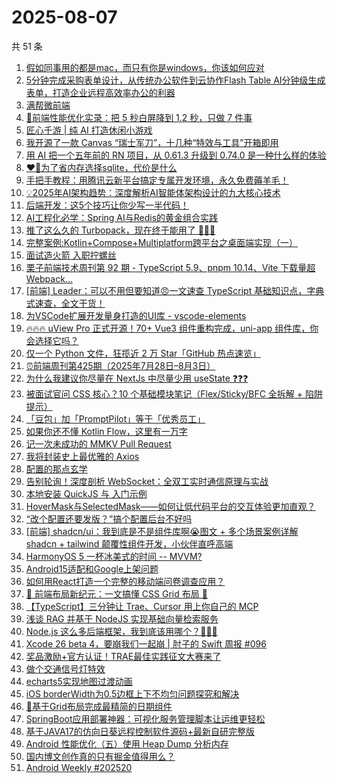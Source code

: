 # 2025-08-07

共 51 条

<!-- BEGIN JUEJIN -->
<!-- 最后更新时间 2025-08-07 06:29:19 +0800 -->
1. [假如同事用的都是mac，而只有你是windows，你该如何应对](https://juejin.cn/post/7534260023296294955)
1. [5分钟完成采购表单设计，从传统办公软件到云协作Flash Table AI分钟级生成表单，打造企业远程高效率办公的利器](https://juejin.cn/post/7534879121093591079)
1. [满帮微前端](https://juejin.cn/post/7534370442350886963)
1. [🚀前端性能优化实录：把 5 秒白屏降到 1.2 秒，只做 7 件事](https://juejin.cn/post/7534568184419057691)
1. [匠心千游 | 纯 AI 打造休闲小游戏](https://juejin.cn/post/7534578384338042914)
1. [我开源了一款 Canvas “瑞士军刀”，十几种“特效与工具”开箱即用](https://juejin.cn/post/7534114816282689574)
1. [用 AI 把一个五年前的 RN 项目，从 0.61.3 升级到 0.74.0 是一种什么样的体验](https://juejin.cn/post/7534367912388427815)
1. [❤️‍🔥为了省内存选择sqlite，代价是什么](https://juejin.cn/post/7534549098647289891)
1. [手把手教程：用腾讯云新平台搞定专属开发环境，永久免费薅羊毛！](https://juejin.cn/post/7533521571568107562)
1. [💡2025年AI架构趋势：深度解析AI智能体架构设计的九大核心技术](https://juejin.cn/post/7534337449906372642)
1. [后端开发：这5个技巧让你少写一半代码！](https://juejin.cn/post/7533870055282655275)
1. [AI工程化必学：Spring AI与Redis的黄金组合实践](https://juejin.cn/post/7535343297478279202)
1. [推了这么久的 Turbopack，现在终于能用了 🤔🤔🤔](https://juejin.cn/post/7534284083800047657)
1. [完整案例:Kotlin+Compose+Multiplatform跨平台之桌面端实现（一）](https://juejin.cn/post/7534386099231572006)
1. [面试造火箭 入职拧螺丝](https://juejin.cn/post/7534367912389115943)
1. [栗子前端技术周刊第 92 期 - TypeScript 5.9、pnpm 10.14、Vite 下载量超 Webpack...](https://juejin.cn/post/7534161319759839284)
1. [[前端] Leader：可以不用但要知道😠一文速查 TypeScript 基础知识点，字典式速查，全文干货！](https://juejin.cn/post/7533955393963360283)
1. [为VSCode扩展开发量身打造的UI库 - vscode-elements](https://juejin.cn/post/7533807870188470311)
1. [🔥🔥🔥 uView Pro 正式开源！70+ Vue3 组件重构完成，uni-app 组件库，你会选择它吗？](https://juejin.cn/post/7535278874193821730)
1. [仅一个 Python 文件，狂揽近 2 万 Star「GitHub 热点速览」](https://juejin.cn/post/7534879121092935719)
1. [⏰前端周刊第425期（2025年7月28日–8月3日）](https://juejin.cn/post/7534008709216026651)
1. [为什么我建议你尽量在 NextJs 中尽量少用 useState ❓❓❓](https://juejin.cn/post/7533807870187372583)
1. [被面试官问 CSS 核心？10 个基础模块笔记（Flex/Sticky/BFC 全拆解 + 陷阱提示）](https://juejin.cn/post/7534518832078274598)
1. [「豆包」加「PromptPilot」等于「优秀员工」](https://juejin.cn/post/7534879121132322857)
1. [如果你还不懂 Kotlin Flow，这里有一万字](https://juejin.cn/post/7534162607893594164)
1. [记一次未成功的 MMKV Pull Request](https://juejin.cn/post/7533538912205914151)
1. [我将封装史上最优雅的 Axios ](https://juejin.cn/post/7535117170248040483)
1. [配置的那点玄学](https://juejin.cn/post/7534727257336905782)
1. [告别轮询！深度剖析 WebSocket：全双工实时通信原理与实战](https://juejin.cn/post/7534632857505333302)
1. [本地安装 QuickJS 与 入门示例](https://juejin.cn/post/7534161319760019508)
1. [HoverMask与SelectedMask——如何让低代码平台的交互体验更加直观？](https://juejin.cn/post/7533870055282196523)
1. [“改个配置还要发版？”搞个配置后台不好吗](https://juejin.cn/post/7534632857504989238)
1. [[前端] shadcn/ui：我到底是不是组件库啊😭图文 + 多个场景案例详解 shadcn + tailwind 颠覆性组件开发，小伙伴直呼高端](https://juejin.cn/post/7534717654966386739)
1. [HarmonyOS 5 一杯冰美式的时间 -- MVVM?](https://juejin.cn/post/7534613534082056202)
1. [Android15适配和Google上架问题](https://juejin.cn/post/7534573523639779338)
1. [如何用React打造一个完整的移动端问卷调查应用？](https://juejin.cn/post/7534549345276477482)
1. [🚀 前端布局新纪元：一文搞懂 CSS Grid 布局 🧩](https://juejin.cn/post/7534234766918729770)
1. [【TypeScript】三分钟让 Trae、Cursor 用上你自己的 MCP](https://juejin.cn/post/7533521571567403050)
1. [浅谈 RAG 并基于 NodeJS 实现基础向量检索服务](https://juejin.cn/post/7534918138505953314)
1. [Node.js 这么多后端框架，我到底该用哪个？🫠🫠🫠](https://juejin.cn/post/7534892673108885558)
1. [Xcode 26 beta 4，要崩我们一起崩 | 肘子的 Swift 周报 #096](https://juejin.cn/post/7534573523639844874)
1. [奖品激励+官方认证！TRAE最佳实践征文大赛来了](https://juejin.cn/post/7534534640461561891)
1. [做个交通信号灯特效](https://juejin.cn/post/7534386099230670886)
1. [echarts5实现地图过渡动画](https://juejin.cn/post/7533853983913164835)
1. [iOS borderWidth为0.5边框上下不均匀问题探究和解决](https://juejin.cn/post/7534671606074114063)
1. [📆基于Grid布局完成最精简的日期组件](https://juejin.cn/post/7534628716905447464)
1. [SpringBoot应用部署神器：可视化服务管理脚本让运维更轻松](https://juejin.cn/post/7534549645356924969)
1. [基于JAVA17的仿向日葵远程控制软件源码+最新自研完整版](https://juejin.cn/post/7534336943506948148)
1. [Android 性能优化（五）使用 Heap Dump 分析内存 ](https://juejin.cn/post/7533529145315409970)
1. [国内博文创作真的只有掘金值得用么？](https://juejin.cn/post/7534114816282951718)
1. [Android Weekly #202520](https://juejin.cn/post/7533801117520936998)
<!-- END JUEJIN -->